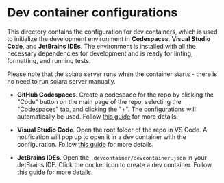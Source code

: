 # Dev container configurations

This directory contains the configuration for dev containers, which is used to
initialize the development environment in **Codespaces**, **Visual Studio
Code**, and **JetBrains IDEs**. The environment is installed with all the
necessary dependencies for development and is ready for linting, formatting, and
running tests.

Please note that the solara server runs when the container starts - there is no need
to run solara server manually.

* **GitHub Codespaces**. Create a codespace for the repo by clicking
    the "Code" button on the main page of the repo, selecting the "Codespaces"
    tab, and clicking the "+". The configurations will automatically be used.
    Follow
    [this guide](https://docs.github.com/en/codespaces/developing-in-a-codespace/creating-a-codespace-for-a-repository)
    for more details.

* **Visual Studio Code**. Open the root folder of the repo in VS Code. A
    notification will pop up to open it in a dev container with the
    configuration. Follow
    [this guide](https://code.visualstudio.com/docs/devcontainers/tutorial)
    for more details.

* **JetBrains IDEs**. Open the `.devcontainer/devcontainer.json` in your
   JetBrains IDE. Click the docker icon to create a dev container.
   Follow
   [this guide](https://www.jetbrains.com/help/idea/connect-to-devcontainer.html)
   for more details.
